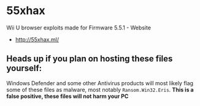 # 55xhax
Wii U browser exploits made for Firmware 5.5.1 - Website
- http://55xhax.ml/

## Heads up if you plan on hosting these files yourself:
Windows Defender and some other Antivirus products will most likely flag some of these files as malware, most notably `Ransom.Win32.Eris`. **This is a false positive, these files will not harm your PC**
